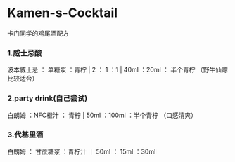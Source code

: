 # Kamen-s-Cocktail
卡门同学的鸡尾酒配方

### 1.威士忌酸  
波本威士忌 ： 单糖浆 ：青柠  | 2 ： 1 ：1 | 40ml ：20ml ： 半个青柠 （野牛仙踪比较适合）
### 2.party drink(自己尝试)
白朗姆 ：NFC橙汁 ： 青柠 | 50ml  ：100ml ：半个青柠 （口感清爽）
### 3.代基里酒
白朗姆 ： 甘蔗糖浆 ：青柠汁 ｜ 50ml ： 15ml ：30ml
